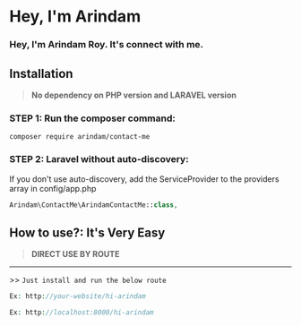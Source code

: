# Hey, I'm Arindam

### Hey, I'm Arindam Roy. It's connect with me.

## Installation

> **No dependency on PHP version and LARAVEL version**

### STEP 1: Run the composer command:

```shell
composer require arindam/contact-me
```

### STEP 2: Laravel without auto-discovery:

If you don't use auto-discovery, add the ServiceProvider to the providers array in config/app.php

```php
Arindam\ContactMe\ArindamContactMe::class,
```

## How to use?: It's Very Easy

> **DIRECT USE BY ROUTE**
---
<dl>
  <dt>>> <code>Just install and run the below route </span></code></dt>
</dl>

```php
Ex: http://your-website/hi-arindam

Ex: http://localhost:8000/hi-arindam
```

